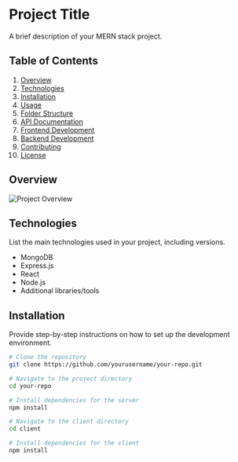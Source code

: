 # Project Title

A brief description of your MERN stack project.

## Table of Contents

1. [Overview](#overview)
2. [Technologies](#technologies)
3. [Installation](#installation)
4. [Usage](#usage)
5. [Folder Structure](#folder-structure)
6. [API Documentation](#api-documentation)
7. [Frontend Development](#frontend-development)
8. [Backend Development](#backend-development)
9. [Contributing](#contributing)
10. [License](#license)

## Overview

![Project Overview](https://images.pexels.com/photos/268533/pexels-photo-268533.jpeg?auto=compress&cs=tinysrgb&w=1260&h=750&dpr=1)

## Technologies

List the main technologies used in your project, including versions.

- MongoDB
- Express.js
- React
- Node.js
- Additional libraries/tools

## Installation

Provide step-by-step instructions on how to set up the development environment.

```bash
# Clone the repository
git clone https://github.com/yourusername/your-repo.git

# Navigate to the project directory
cd your-repo

# Install dependencies for the server
npm install

# Navigate to the client directory
cd client

# Install dependencies for the client
npm install
